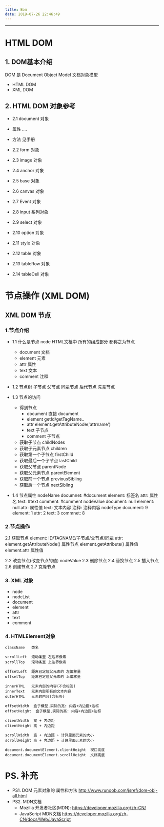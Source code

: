 ```yaml
---
title: Bom
date: 2019-07-26 22:46:49
---
```




------

# HTML DOM

## 1. DOM基本介绍

DOM 是 Document Object Model 文档对象模型

- HTML DOM
- XML DOM

## 2. HTML DOM 对象参考

- 2.1 document 对象
- 属性
  ....
- 方法
  见手册

- 2.2 form 对象
- 2.3 image 对象
- 2.4 anchor 对象
- 2.5 base 对象
- 2.6 canvas 对象
- 2.7 Event 对象
- 2.8 input 系列对象
- 2.9 select 对象
- 2.10 option 对象
- 2.11 style 对象
- 2.12 table 对象
- 2.13 tableRow 对象
- 2.14 tableCell 对象

# 节点操作 (XML DOM)

## XML DOM 节点

### 1.节点介绍

- 1.1 什么是节点 node
  HTML文档中 所有的组成部分 都称之为节点
  - document 文档
  - element  元素
  - attr     属性
  - text     文本
  - comment  注释
- 1.2 节点树
  子节点
  父节点
  同辈节点
  后代节点
  先辈节点

- 1.3 节点的访问
  - 得到节点
    - document 直接 document
    - element  getId/getTagName..
    - attr     element.getAttributeNode('attrname')
    - text     子节点
    - comment  子节点
  - 获取子节点         childNodes
  - 获取子元素节点     children
  - 获取第一个子节点    firstChild
  - 获取最后一个子节点  lastChild
  - 获取父节点          parentNode
  - 获取父元素节点      parentElement
  - 获取前一个节点      previousSibling
  - 获取后一个节点      nextSibling
- 1.4 节点属性
  nodeName
      documnet:   #document
      element:    标签名
      attr:       属性名
      text:       #text
      comment:    #comment
  nodeValue
      document:  null
      element:   null
      attr:      属性值
      text:      文本内容
      注释:      注释内容
  nodeType
      document:  9
      element:   1
      attr:      2
      text:      3
      commnet:   8

### 2.节点操作

2.1 获取节点
    element:    ID/TAGNAME/子节点/父节点/同辈
    attr:       element.getAttributeNode()  属性节点
                element.getAttribute()  属性值
                element.attr 属性值

2.2 改变节点(改变节点的值) nodeValue
2.3 删除节点
2.4 替换节点
2.5 插入节点
2.6 创建节点
2.7 克隆节点

### 3. XML 对象

- node
- nodeList
- document
- element
- attr
- text
- comment

### 4. HTMLElement对象

```
className   类名

scrollLeft  滚动条至 左边界像素
scrollTop   滚动条至 上边界像素

offsetLeft  距离已定位父元素的 左偏移量
offsetTop   距离已定位父元素的 上偏移量

innerHTML   元素内部的内容(不含标签)
innerText   元素内部所有的文本内容
outerHTML   元素的内容(含标签)

offsetWidth  盒子模型,实际的宽: 内容+内边距+边框
offsetHeight  盒子模型,实际的高: 内容+内边距+边框

clientWidth  宽 + 内边距
clientHeight 高 + 内边距

scrollWidth  宽 + 内边距 + 计算里面元素的大小
scrollHeight 高 + 内边距 + 计算里面元素的大小

document.documentElement.clientHeight  视口高度
document.documentElement.scrollHeight  文档高度
```

# PS. 补充

- PS1. DOM 元素对象的 属性和方法
  http://www.runoob.com/jsref/dom-obj-all.html
- PS2. MDN文档
  - Mozilla 开发者社区(MDN):
    https://developer.mozilla.org/zh-CN/
  - JavaScript MDN文档
    https://developer.mozilla.org/zh-CN/docs/Web/JavaScript